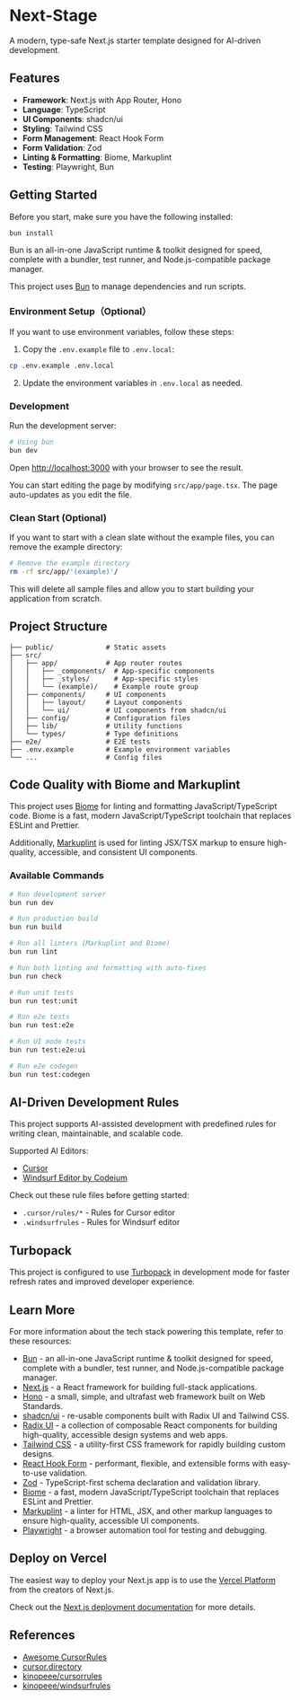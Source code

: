 # Next-Stage

A modern, type-safe Next.js starter template designed for AI-driven development.

## Features

- **Framework**: Next.js with App Router, Hono
- **Language**: TypeScript
- **UI Components**: shadcn/ui
- **Styling**: Tailwind CSS
- **Form Management**: React Hook Form
- **Form Validation**: Zod
- **Linting & Formatting**: Biome, Markuplint
- **Testing**: Playwright, Bun

## Getting Started
Before you start, make sure you have the following installed:

```bash
bun install
```

Bun is an all-in-one JavaScript runtime & toolkit designed for speed, complete with a bundler, test runner, and Node.js-compatible package manager.

This project uses [Bun](https://bun.sh/) to manage dependencies and run scripts.

### Environment Setup（Optional）
If you want to use environment variables, follow these steps:

1. Copy the `.env.example` file to `.env.local`:

```bash
cp .env.example .env.local
```

2. Update the environment variables in `.env.local` as needed.

### Development

Run the development server:

```bash
# Using bun
bun dev
```

Open [http://localhost:3000](http://localhost:3000) with your browser to see the result.

You can start editing the page by modifying `src/app/page.tsx`. The page auto-updates as you edit the file.

### Clean Start (Optional)

If you want to start with a clean slate without the example files, you can remove the example directory:

```bash
# Remove the example directory
rm -rf src/app/'(example)'/  
```

This will delete all sample files and allow you to start building your application from scratch.

## Project Structure

```
├── public/             # Static assets
├── src/
│   ├── app/            # App router routes
│   │   ├── _components/  # App-specific components
│   │   ├── _styles/      # App-specific styles
│   │   └── (example)/    # Example route group
│   ├── components/     # UI components
│   │   ├── layout/     # Layout components
│   │   └── ui/         # UI components from shadcn/ui
│   ├── config/         # Configuration files
│   ├── lib/            # Utility functions
│   └── types/          # Type definitions
├── e2e/                # E2E tests
├── .env.example        # Example environment variables
└── ...                 # Config files
```

## Code Quality with Biome and Markuplint

This project uses [Biome](https://biomejs.dev/) for linting and formatting JavaScript/TypeScript code. Biome is a fast, modern JavaScript/TypeScript toolchain that replaces ESLint and Prettier.

Additionally, [Markuplint](https://markuplint.dev/) is used for linting JSX/TSX markup to ensure high-quality, accessible, and consistent UI components.

### Available Commands

```bash
# Run development server
bun run dev

# Run production build
bun run build

# Run all linters (Markuplint and Biome)
bun run lint

# Run both linting and formatting with auto-fixes
bun run check

# Run unit tests
bun run test:unit

# Run e2e tests
bun run test:e2e

# Run UI mode tests
bun run test:e2e:ui

# Run e2e codegen
bun run test:codegen
```

## AI-Driven Development Rules
This project supports AI-assisted development with predefined rules for writing clean, maintainable, and scalable code.

Supported AI Editors:
- [Cursor](https://www.cursor.com/)
- [Windsurf Editor by Codeium](https://codeium.com/windsurf)

Check out these rule files before getting started:
- `.cursor/rules/*` - Rules for Cursor editor
- `.windsurfrules` - Rules for Windsurf editor

## Turbopack

This project is configured to use [Turbopack](https://turbo.build/pack) in development mode for faster refresh rates and improved developer experience.

## Learn More

For more information about the tech stack powering this template, refer to these resources:

- [Bun](https://bun.sh/) - an all-in-one JavaScript runtime & toolkit designed for speed, complete with a bundler, test runner, and Node.js-compatible package manager.
- [Next.js](https://nextjs.org/docs) - a React framework for building full-stack applications.
- [Hono](https://hono.dev/docs/) - a small, simple, and ultrafast web framework built on Web Standards.
- [shadcn/ui](https://ui.shadcn.com/) - re-usable components built with Radix UI and Tailwind CSS.
- [Radix UI](https://www.radix-ui.com/) - a collection of composable React components for building high-quality, accessible design systems and web apps.
- [Tailwind CSS](https://tailwindcss.com/) - a utility-first CSS framework for rapidly building custom designs.
- [React Hook Form](https://react-hook-form.com/) - performant, flexible, and extensible forms with easy-to-use validation.
- [Zod](https://zod.dev/) - TypeScript-first schema declaration and validation library.
- [Biome](https://biomejs.dev/) - a fast, modern JavaScript/TypeScript toolchain that replaces ESLint and Prettier.
- [Markuplint](https://markuplint.dev/) - a linter for HTML, JSX, and other markup languages to ensure high-quality, accessible UI components.
- [Playwright](https://playwright.dev/) - a browser automation tool for testing and debugging.

## Deploy on Vercel

The easiest way to deploy your Next.js app is to use the [Vercel Platform](https://vercel.com/new) from the creators of Next.js.

Check out the [Next.js deployment documentation](https://nextjs.org/docs/app/building-your-application/deploying) for more details.

## References
- [Awesome CursorRules](https://github.com/PatrickJS/awesome-cursorrules)
- [cursor.directory](https://cursor.directory/)
- [kinopeee/cursorrules](https://github.com/kinopeee/cursorrules)
- [kinopeee/windsurfrules](https://github.com/kinopeee/windsurfrules)

